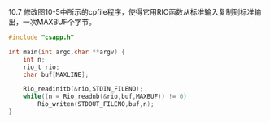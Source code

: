 10.7 修改图10-5中所示的cpfile程序，使得它用RIO函数从标准输入复制到标准输出，一次MAXBUF个字节。
```c
#include "csapp.h"

int main(int argc,char **argv) {
    int n;
    rio_t rio;
    char buf[MAXLINE];

    Rio_readinitb(&rio,STDIN_FILENO);
    while((n = Rio_readnb(&rio,buf,MAXBUF)) != 0)
        Rio_writen(STDOUT_FILENO,buf,n);
}
```